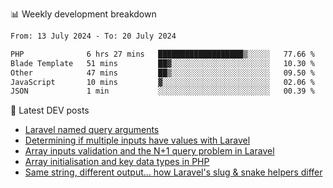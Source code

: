 📊 Weekly development breakdown
<!--START_SECTION:waka-->

```txt
From: 13 July 2024 - To: 20 July 2024

PHP              6 hrs 27 mins   ███████████████████▒░░░░░   77.66 %
Blade Template   51 mins         ██▓░░░░░░░░░░░░░░░░░░░░░░   10.30 %
Other            47 mins         ██▒░░░░░░░░░░░░░░░░░░░░░░   09.50 %
JavaScript       10 mins         ▓░░░░░░░░░░░░░░░░░░░░░░░░   02.06 %
JSON             1 min           ░░░░░░░░░░░░░░░░░░░░░░░░░   00.39 %
```

<!--END_SECTION:waka-->

📕 Latest DEV posts
<!-- BLOG-POST-LIST:START -->
- [Laravel named query arguments](https://dev.to/michaelvickersuk/laravel-named-query-arguments-28kd)
- [Determining if multiple inputs have values with Laravel](https://dev.to/michaelvickersuk/determining-if-multiple-inputs-have-values-with-laravel-km6)
- [Array inputs validation and the N+1 query problem in Laravel](https://dev.to/michaelvickersuk/array-inputs-validation-and-the-n1-query-problem-in-laravel-2agb)
- [Array initialisation and key data types in PHP](https://dev.to/michaelvickersuk/array-initialisation-and-key-data-types-in-php-1e5b)
- [Same string, different output... how Laravel&#39;s slug &amp; snake helpers differ](https://dev.to/michaelvickersuk/same-string-different-output-how-laravels-slug-snake-helpers-differ-1ccj)
<!-- BLOG-POST-LIST:END -->
